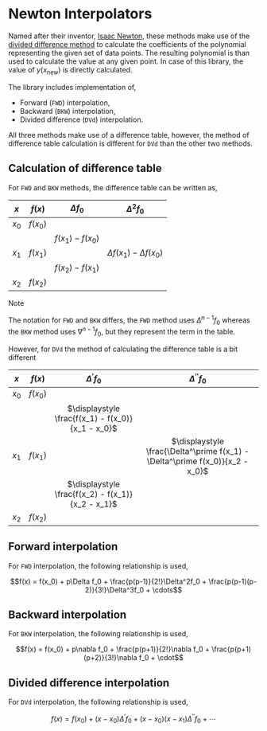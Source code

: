 # Newton Interpolators

Named after their inventor, [Isaac Newton](https://en.wikipedia.org/wiki/Isaac_Newton), these methods make use of
the [divided difference method](https://en.wikipedia.org/wiki/Divided_differences) to calculate the coefficients of the
polynomial representing the given set of data points. The resulting polynomial is than used to calculate the value at
any given point. In case of this library, the value of $y(x_{\text{new}})$ is directly calculated.

The library includes implementation of,

* Forward (`FWD`) interpolation,
* Backward (`BKW`) interpolation,
* Divided difference (`DVd`) interpolation.

All three methods make use of a difference table, however, the method of difference table calculation is different for `DVd` than the other two methods.

## Calculation of difference table

For `FWD` and `BKW` methods, the difference table can be written as,

|  $x$  |  $f(x)$  |   $\Delta f_0$    |         $\Delta^2 f_0$          |
| :---: | :------: | :---------------: | :-----------------------------: |
| $x_0$ | $f(x_0)$ |                   |                                 |
|       |          | $f(x_1) - f(x_0)$ |                                 |
| $x_1$ | $f(x_1)$ |                   | $\Delta f(x_1) - \Delta f(x_0)$ |
|       |          | $f(x_2) - f(x_1)$ |                                 |
| $x_2$ | $f(x_2)$ |                   |                                 |

> [!NOTE]
> The notation for `FWD` and `BKW` differs, the `FWD` method uses $\Delta^{n-1} f_0$ whereas the `BKW` method uses $\nabla^{n-1} f_0$, but they represent the term in the table.

However, for `DVd` the method of calculating the difference table is a bit different

|  $x$  |  $f(x)$  |                $\Delta^\prime f_0$                |                          $\Delta^{\prime\prime} f_0$                          |
| :---: | :------: | :-----------------------------------------------: | :---------------------------------------------------------------------------: |
| $x_0$ | $f(x_0)$ |                                                   |                                                                               |
|       |          | $\displaystyle \frac{f(x_1) - f(x_0)}{x_1 - x_0}$ |                                                                               |
| $x_1$ | $f(x_1)$ |                                                   | $\displaystyle \frac{\Delta^\prime f(x_1) - \Delta^\prime f(x_0)}{x_2 - x_0}$ |
|       |          | $\displaystyle \frac{f(x_2) - f(x_1)}{x_2 - x_1}$ |                                                                               |
| $x_2$ | $f(x_2)$ |                                                   |                                                                               |

## Forward interpolation

For `FWD` interpolation, the following relationship is used,

$$f(x) = f(x_0) + p\Delta f_0 + \frac{p(p-1)}{2!}\Delta^2f_0 + \frac{p(p-1)(p-2)}{3!}\Delta^3f_0 + \cdots$$

## Backward interpolation

For `BKW` interpolation, the following relationship is used,

$$f(x) = f(x_0) + p\nabla f_0 + \frac{p(p+1)}{2!}\nabla f_0 + \frac{p(p+1)(p+2)}{3!}\nabla f_0 + \cdot$$

## Divided difference interpolation

For `DVd` interpolation, the following relationship is used,

$$f(x) = f(x_0) + (x-x_0)\Delta^\prime f_0 + (x-x_0)(x-x_1)\Delta^{\prime\prime}f_0 + \cdots$$












